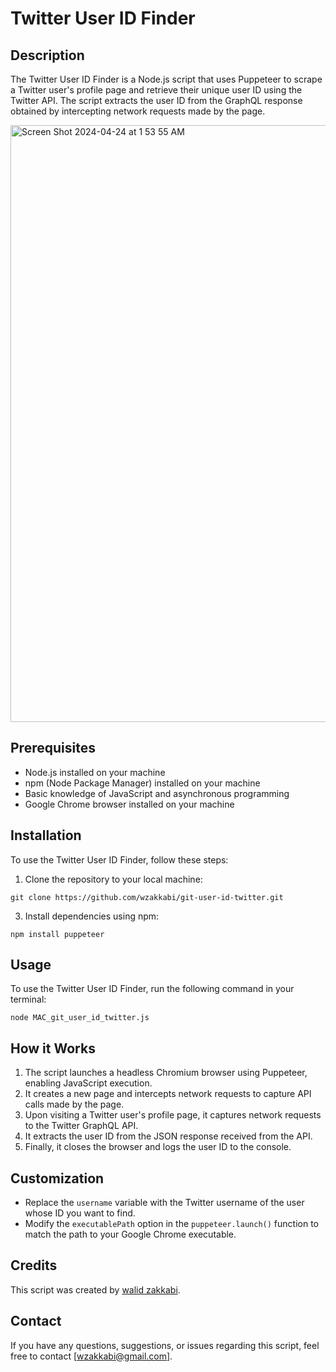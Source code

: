 # Twitter User ID Finder

## Description
The Twitter User ID Finder is a Node.js script that uses Puppeteer to scrape a Twitter user's profile page and retrieve their unique user ID using the Twitter API. The script extracts the user ID from the GraphQL response obtained by intercepting network requests made by the page.

<img width="955" alt="Screen Shot 2024-04-24 at 1 53 55 AM" src="https://github.com/wzakkabi/git-user-id-twitter/assets/114888333/2a57a83c-7f55-4703-b3cf-f7bcf7e1321c">

## Prerequisites
- Node.js installed on your machine
- npm (Node Package Manager) installed on your machine
- Basic knowledge of JavaScript and asynchronous programming
- Google Chrome browser installed on your machine

## Installation
To use the Twitter User ID Finder, follow these steps:

1. Clone the repository to your local machine:
```shell
git clone https://github.com/wzakkabi/git-user-id-twitter.git
```
3. Install dependencies using npm:
```shell
npm install puppeteer
```
## Usage
To use the Twitter User ID Finder, run the following command in your terminal:
```shell
node MAC_git_user_id_twitter.js
```

## How it Works
1. The script launches a headless Chromium browser using Puppeteer, enabling JavaScript execution.
2. It creates a new page and intercepts network requests to capture API calls made by the page.
3. Upon visiting a Twitter user's profile page, it captures network requests to the Twitter GraphQL API.
4. It extracts the user ID from the JSON response received from the API.
5. Finally, it closes the browser and logs the user ID to the console.

## Customization
- Replace the `username` variable with the Twitter username of the user whose ID you want to find.
- Modify the `executablePath` option in the `puppeteer.launch()` function to match the path to your Google Chrome executable.

## Credits
This script was created by [walid zakkabi](https://github.com/wzakkabi).
## Contact
If you have any questions, suggestions, or issues regarding this script, feel free to contact [wzakkabi@gmail.com].
